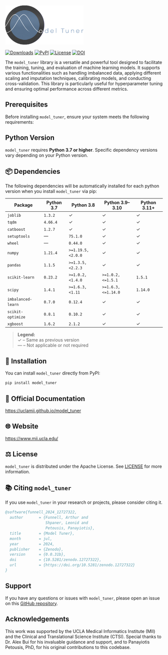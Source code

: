 <br>

<img src="https://github.com/uclamii/model_tuner/blob/main/assets/modeltunersmaller.png?raw=true" width="250" style="border: none; outline: none; box-shadow: none;" oncontextmenu="return false;">

<br>

[![Downloads](https://pepy.tech/badge/model_tuner)](https://pepy.tech/project/model_tuner) [![PyPI](https://img.shields.io/pypi/v/model_tuner.svg)](https://pypi.org/project/model_tuner/) [![License](https://img.shields.io/badge/License-Apache_2.0-blue.svg)](https://opensource.org/licenses/Apache-2.0) [![DOI](https://zenodo.org/badge/DOI/10.5281/zenodo.12727322.svg)](https://doi.org/10.5281/zenodo.12727322)

The `model_tuner` library is a versatile and powerful tool designed to facilitate the training, tuning, and evaluation of machine learning models. It supports various functionalities such as handling imbalanced data, applying different scaling and imputation techniques, calibrating models, and conducting cross-validation. This library is particularly useful for hyperparameter tuning and ensuring optimal performance across different metrics.

## Prerequisites

Before installing `model_tuner`, ensure your system meets the following requirements:

## Python Version

`model_tuner` requires **Python 3.7 or higher**. Specific dependency versions vary depending on your Python version.

## 📦 Dependencies

The following dependencies will be automatically installed for each python version when you install `model_tuner` via pip:

| Package              | Python 3.7               | Python 3.8                | Python 3.9–3.10            | Python 3.11+         |
|----------------------|--------------------------|---------------------------|----------------------------|----------------------|
| `joblib`             | `1.3.2`                  | ✓                         | ✓                          | ✓                    |
| `tqdm`               | `4.66.4`                 | ✓                         | ✓                          | ✓                    |
| `catboost`           | `1.2.7`                  | ✓                         | ✓                          | ✓                    |
| `setuptools`         | —                        | `75.1.0`                  | ✓                          | ✓                    |
| `wheel`              | —                        | `0.44.0`                  | ✓                          | ✓                    |
| `numpy`              | `1.21.4`                 | `>=1.19.5,<2.0.0`         | ✓                          | ✓                    |
| `pandas`             | `1.1.5`                  | `>=1.3.5,<2.2.3`          | ✓                          | ✓                    |
| `scikit-learn`       | `0.23.2`                 | `>=1.0.2,<1.4.0`          | `>=1.0.2,<=1.5.1`          | `1.5.1`              |
| `scipy`              | `1.4.1`                  | `>=1.6.3,<1.11`           | `>=1.6.3,<=1.14.0`         | `1.14.0`             |
| `imbalanced-learn`   | `0.7.0`                  | `0.12.4`                  | ✓                          | ✓                    |
| `scikit-optimize`    | `0.8.1`                  | `0.10.2`                  | ✓                          | ✓                    |
| `xgboost`            | `1.6.2`                  | `2.1.2`                   | ✓                          | ✓                    |

> **Legend:**  
> ✓ – Same as previous version  
> — – Not applicable or not required


## 💾 Installation

You can install `model_tuner` directly from PyPI:

```bash
pip install model_tuner
```

## 📄 Official Documentation

https://uclamii.github.io/model_tuner

## 🌐 Website

https://www.mii.ucla.edu/

## ⚖️ License

`model_tuner` is distributed under the Apache License. See [LICENSE](https://github.com/uclamii/model_tuner?tab=Apache-2.0-1-ov-file) for more information.

## 📚 Citing `model_tuner`

If you use `model_tuner` in your research or projects, please consider citing it.

```bibtex
@software{funnell_2024_12727322,
  author       = {Funnell, Arthur and
                  Shpaner, Leonid and
                  Petousis, Panayiotis},
  title        = {Model Tuner},
  month        = jul,
  year         = 2024,
  publisher    = {Zenodo},
  version      = {0.0.31b},
  doi          = {10.5281/zenodo.12727322},
  url          = {https://doi.org/10.5281/zenodo.12727322}
}
```

## Support

If you have any questions or issues with `model_tuner`, please open an issue on this [GitHub repository](https://github.com/uclamii/model_tuner/).

## Acknowledgements

This work was supported by the UCLA Medical Informatics Institute (MII) and the Clinical and Translational Science Institute (CTSI). Special thanks to Dr. Alex Bui for his invaluable guidance and support, and to Panayiotis Petousis, PhD, for his original contributions to this codebase.
